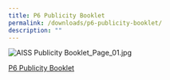 ```yaml
---
title: P6 Publicity Booklet
permalink: /downloads/p6-publicity-booklet/
description: ""
---
```

![AISS Publicity Booklet_Page_01.jpg](https://ahmadibrahimsec.moe.edu.sg/qql/slot/u529/2022/Download/P6%20Publicity%20Booklet/AISS%20Publicity%20Booklet_Page_01.jpg)  

[P6 Publicity Booklet](https://ahmadibrahimsec.moe.edu.sg/qql/slot/u529/2022/Download/P6%20Publicity%20Booklet/AISS%20Publicity%20Booklet.pdf)